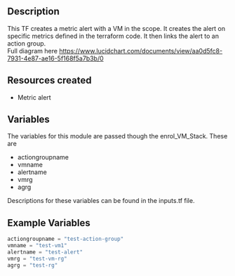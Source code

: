 ## Description

This TF creates a metric alert with a VM in the scope. It creates the alert on specific metrics defined in the terraform code. It then links the alert to an action group.</br>
Full diagram here https://www.lucidchart.com/documents/view/aa0d5fc8-7931-4e87-ae16-5f168f5a7b3b/0

## Resources created

- Metric alert

## Variables 

The variables for this module are passed though the enrol_VM_Stack. These are</br>
- actiongroupname
- vmname
- alertname
- vmrg
- agrg

Descriptions for these variables can be found in the inputs.tf file.</br>
## Example Variables
```javascript
actiongroupname = "test-action-group"
vmname = "test-vm1"
alertname = "test-alert"
vmrg = "test-vm-rg"
agrg = "test-rg"
```